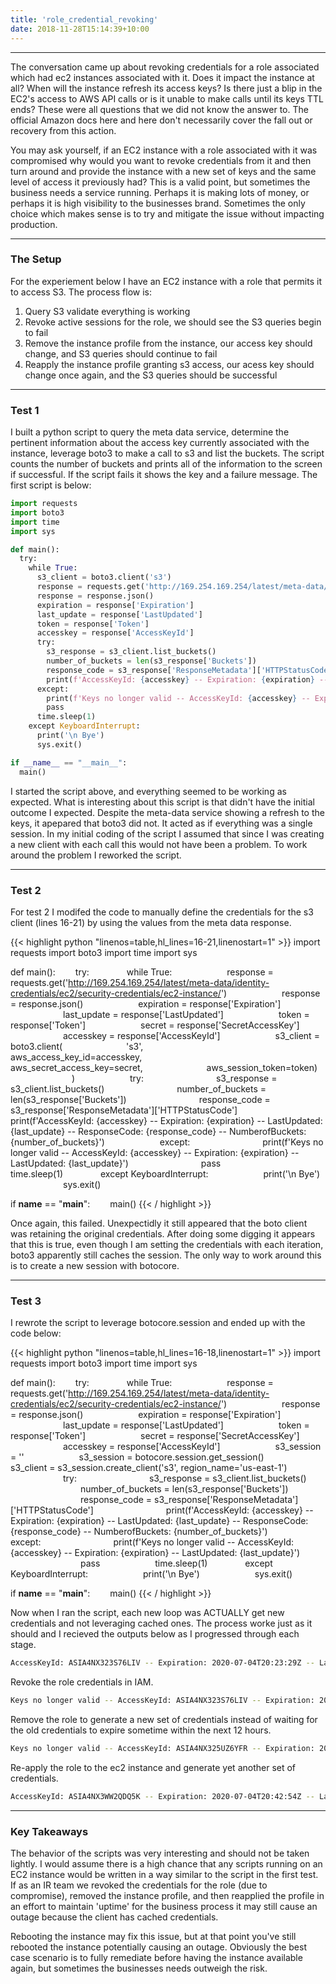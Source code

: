 ```yaml
---
title: 'role_credential_revoking'
date: 2018-11-28T15:14:39+10:00
---
```


---

The conversation came up about revoking credentials for a role associated which had ec2 instances associated with it. Does it impact the instance at all? When will the instance refresh its access keys? Is there just a blip in the EC2's access to AWS API calls or is it unable to make calls until its keys TTL ends? These were all questions that we did not know the answer to. The official Amazon docs here and here don't necessarily cover the fall out or recovery from this action.

You may ask yourself, if an EC2 instance with a role associated with it was compromised why would you want to revoke credentials from it and then turn around and provide the instance with a new set of keys and the same level of access it previously had? This is a valid point, but sometimes the business needs a service running. Perhaps it is making lots of money, or perhaps it is high visibility to the businesses brand. Sometimes the only choice which makes sense is to try and mitigate the issue without impacting production.

---

### The Setup

For the experiement below I have an EC2 instance with a role that permits it to access S3. The process flow is:

1. Query S3 validate everything is working
2. Revoke active sessions for the role, we should see the S3 queries begin to fail
3. Remove the instance profile from the instance, our access key should change, and S3 queries should continue to fail
4. Reapply the instance profile granting s3 access, our acess key should change once again, and the S3 queries should be successful

---

### Test 1

I built a python script to query the meta data service, determine the pertinent information about the access key currently associated with the instance, leverage boto3 to make a call to s3 and list the buckets. The script counts the number of buckets and prints all of the information to the screen if successful. If the script fails it shows the key and a failure message. The first script is below:

```python
import requests
import boto3
import time
import sys

def main():
  try:
    while True:
      s3_client = boto3.client('s3')
      response = requests.get('http://169.254.169.254/latest/meta-data/identity-credentials/ec2/security-credentials/ec2-instance/')
      response = response.json()
      expiration = response['Expiration']
      last_update = response['LastUpdated']
      token = response['Token']
      accesskey = response['AccessKeyId']
      try:
        s3_response = s3_client.list_buckets()
        number_of_buckets = len(s3_response['Buckets'])
        response_code = s3_response['ResponseMetadata']['HTTPStatusCode']
        print(f'AccessKeyId: {accesskey} -- Expiration: {expiration} -- LastUpdated: {last_update} -- ResponseCode: {response_code} -- NumberofBuckets: {number_of_buckets}')
      except:
        print(f'Keys no longer valid -- AccessKeyId: {accesskey} -- Expiration: {expiration} -- LastUpdated: {last_update}')
        pass
      time.sleep(1)
    except KeyboardInterrupt:
      print('\n Bye')
      sys.exit()

if __name__ == "__main__":
  main()
```

I started the script above, and everything seemed to be working as expected. What is interesting about this script is that didn't have the initial outcome I expected. Despite the meta-data service showing a refresh to the keys, it apepared that boto3 did not. It acted as if everything was a single session. In my initial coding of the script I assumed that since I was creating a new client with each call this would not have been a problem. To work around the problem I reworked the script.

---

### Test 2

For test 2 I modifed the code to manually define the credentials for the s3 client (lines 16-21) by using the values from the meta data response.

{{< highlight python "linenos=table,hl_lines=16-21,linenostart=1" >}}
import requests
import boto3
import time
import sys

def main():
  try:
    while True:
      response = requests.get('http://169.254.169.254/latest/meta-data/identity-credentials/ec2/security-credentials/ec2-instance/')
      response = response.json()
      expiration = response['Expiration']
      last_update = response['LastUpdated']
      token = response['Token']
      secret = response['SecretAccessKey']
      accesskey = response['AccessKeyId']
      s3_client = boto3.client(
       's3',
       aws_access_key_id=accesskey,
       aws_secret_access_key=secret,
       aws_session_token=token)
       )
      try:
        s3_response = s3_client.list_buckets()
        number_of_buckets = len(s3_response['Buckets'])
        response_code = s3_response['ResponseMetadata']['HTTPStatusCode']
        print(f'AccessKeyId: {accesskey} -- Expiration: {expiration} -- LastUpdated: {last_update} -- ResponseCode: {response_code} -- NumberofBuckets: {number_of_buckets}')
      except:
        print(f'Keys no longer valid -- AccessKeyId: {accesskey} -- Expiration: {expiration} -- LastUpdated: {last_update}')
        pass
      time.sleep(1)
    except KeyboardInterrupt:
      print('\n Bye')
      sys.exit()

if __name__ == "__main__":
  main()
{{< / highlight >}}

Once again, this failed. Unexpectidly it still appeared that the boto client was retaining the original credentials. After doing some digging it appears that this is true, even though I am setting the credentials with each iteration, boto3 apparently still caches the session. The only way to work around this is to create a new session with botocore.

---

### Test 3

I rewrote the script to leverage botocore.session and ended up with the code below:

{{< highlight python "linenos=table,hl_lines=16-18,linenostart=1" >}}
import requests
import boto3
import time
import sys

def main():
  try:
    while True:
      response = requests.get('http://169.254.169.254/latest/meta-data/identity-credentials/ec2/security-credentials/ec2-instance/')
      response = response.json()
      expiration = response['Expiration']
      last_update = response['LastUpdated']
      token = response['Token']
      secret = response['SecretAccessKey']
      accesskey = response['AccessKeyId']
      s3_session = ''
      s3_session = botocore.session.get_session()
      s3_client = s3_session.create_client('s3', region_name='us-east-1')
      try:
        s3_response = s3_client.list_buckets()
        number_of_buckets = len(s3_response['Buckets'])
        response_code = s3_response['ResponseMetadata']['HTTPStatusCode']
        print(f'AccessKeyId: {accesskey} -- Expiration: {expiration} -- LastUpdated: {last_update} -- ResponseCode: {response_code} -- NumberofBuckets: {number_of_buckets}')
      except:
        print(f'Keys no longer valid -- AccessKeyId: {accesskey} -- Expiration: {expiration} -- LastUpdated: {last_update}')
        pass
      time.sleep(1)
    except KeyboardInterrupt:
      print('\n Bye')
      sys.exit()

if __name__ == "__main__":
  main()
{{< / highlight >}}

Now when I ran the script, each new loop was ACTUALLY get new credentials and not leveraging cached ones. The process worke just as it should and I recieved the outputs below as I progressed through each stage.

```bash
AccessKeyId: ASIA4NX323S76LIV -- Expiration: 2020-07-04T20:23:29Z -- LastUpdated: 2020-07-04T14:13:19Z -- ResponseCode: 200 -- NumberofBuckets: 9
```

Revoke the role credentials in IAM.

```bash
Keys no longer valid -- AccessKeyId: ASIA4NX323S76LIV -- Expiration: 2020-07-04T20:23:29Z -- LastUpdated: 2020-07-04T14:13:19Z -- Exception: An error occurred (AccessDenied) when calling the ListBuckets operation: Access Denied
```

Remove the role to generate a new set of credentials instead of waiting for the old credentials to expire sometime within the next 12 hours.

```bash
Keys no longer valid -- AccessKeyId: ASIA4NX325UZ6YFR -- Expiration: 2020-07-04T20:25:21Z -- LastUpdated: 2020-07-04T14:16:02Z -- Exception: Unable to locate credentials
```

Re-apply the role to the ec2 instance and generate yet another set of credentials.

```bash
AccessKeyId: ASIA4NX3WW2QDQ5K -- Expiration: 2020-07-04T20:42:54Z -- LastUpdated: 2020-07-04T14:17:33Z -- ResponseCode: 200 -- NumberofBuckets: 9
```

---

### Key Takeaways

The behavior of the scripts was very interesting and should not be taken lightly. I would assume there is a high chance that any scripts running on an EC2 instance would be written in a way similar to the script in the first test. If as an IR team we revoked the credentials for the role (due to compromise), removed the instance profile, and then reapplied the profile in an effort to maintain 'uptime' for the business process it may still cause an outage because the client has cached credentials.

Rebooting the instance may fix this issue, but at that point you've still rebooted the instance potentially causing an outage. Obviously the best case scenario is to fully remediate before having the instance available again, but sometimes the businesses needs outweigh the risk.